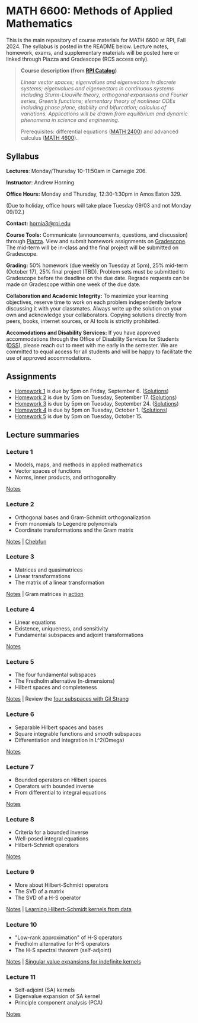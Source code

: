 # MATH 6600: Methods of Applied Mathematics

This is the main repository of course materials for MATH 6600 at RPI, Fall 2024. The syllabus is posted in the README below. Lecture notes, homework, exams, and supplementary materials will be posted here or linked through Piazza and Gradescope (RCS access only).

> **Course description (from [RPI Catalog](https://catalog.rpi.edu/preview_course_nopop.php?catoid=11&coid=18982))**
>
> _Linear vector spaces; eigenvalues and eigenvectors in discrete systems; eigenvalues and eigenvectors in continuous systems including Sturm-Liouville theory, orthogonal expansions and Fourier series, Green’s functions; elementary theory of nonlinear ODEs including phase plane, stability and bifurcation; calculus of variations. Applications will be drawn from equilibrium and dynamic phenomena in science and engineering._
>
> Prerequisites: differential equations ([MATH 2400](https://catalog.rpi.edu/preview_course_nopop.php?catoid=10&coid=17197)) and advanced calculus ([MATH 4600](https://catalog.rpi.edu/preview_course_nopop.php?catoid=24&coid=52217)).


## Syllabus

**Lectures**: Monday/Thursday 10–11:50am in Carnegie 206.

**Instructor**: Andrew Horning

**Office Hours:** Monday and Thursday, 12:30-1:30pm in Amos Eaton 329. 

(Due to holiday, office hours will take place Tuesday 09/03 and not Monday 09/02.) 

**Contact:** hornia3@rpi.edu

**Course Tools:** Communicate (announcements, questions, and discussion) through [Piazza](https://piazza.com/). View and submit homework assignments on [Gradescope](https://www.gradescope.com/). The mid-term will be in-class and the final project will be submitted on Gradescope.

**Grading:** 50% homework (due weekly on Tuesday at 5pm), 25% mid-term (October 17), 25% final project (TBD). Problem sets must be submitted to Gradescope before the deadline on the due date. Regrade requests can be made on Gradescope within one week of the due date.

**Collaboration and Academic Integrity:** To maximize your learning objectives, reserve time to work on each problem independently before discussing it with your classmates. Always write up the solution on your own and acknowledge your collaborators. Copying solutions directly from peers, books, internet sources, or AI tools is strictly prohibited.

**Accomodations and Disability Services:** If you have approved accommodations through the Office of Disability Services for Students ([DSS](https://studenthealth.rpi.edu/list-services/disability-student-services)), please reach out to meet with me early in the semester. We are committed to equal access for all students and will be happy to facilitate the use of approved accommodations. 


## Assignments

- [Homework 1](https://www.gradescope.com/courses/845790) is due by 5pm on Friday, September 6. ([Solutions](https://piazza.com/class/m0e05wghx8x1lt/post/16))
- [Homework 2](https://www.gradescope.com/courses/845790) is due by 5pm on Tuesday, September 17. ([Solutions](https://piazza.com/class/m0e05wghx8x1lt/post/22))
- [Homework 3](https://www.gradescope.com/courses/845790) is due by 5pm on Tuesday, September 24. ([Solutions](https://piazza.com/class/m0e05wghx8x1lt/post/24))
- [Homework 4](https://www.gradescope.com/courses/845790) is due by 5pm on Tuesday, October 1. ([Solutions](https://piazza.com/class/m0e05wghx8x1lt/post/28))
- [Homework 5](https://www.gradescope.com/courses/845790) is due by 5pm on Tuesday, October 15.

## Lecture summaries

### Lecture 1

- Models, maps, and methods in applied mathematics
- Vector spaces of functions
- Norms, inner products, and orthogonality

[Notes](notes/lecture_01.pdf)

### Lecture 2

- Orthogonal bases and Gram-Schmidt orthogonalization
- From monomials to Legendre polynomials
- Coordinate transformations and the Gram matrix

[Notes](notes/lecture_02.pdf) | [Chebfun](https://www.chebfun.org/)

### Lecture 3

- Matrices and quasimatrices
- Linear transformations
- The matrix of a linear transformation

[Notes](notes/lecture_03.pdf) | Gram matrices in [action](https://arxiv.org/abs/2209.02244)

### Lecture 4

- Linear equations
- Existence, uniqueness, and sensitivity
- Fundamental subspaces and adjoint transformations

[Notes](notes/lecture_04.pdf)

### Lecture 5

- The four fundamental subspaces
- The Fredholm alternative (n-dimensions)
- Hilbert spaces and completeness

[Notes](notes/lecture_05.pdf) | Review the [four subspaces with Gil Strang](https://www.youtube.com/watch?v=nHlE7EgJFds)

### Lecture 6

- Separable Hilbert spaces and bases
- Square integrable functions and smooth subspaces
- Differentiation and integration in L^2(Omega)

[Notes](notes/lecture_06.pdf)

### Lecture 7

- Bounded operators on Hilbert spaces
- Operators with bounded inverse
- From differential to integral equations

[Notes](notes/lecture_07.pdf)

### Lecture 8

- Criteria for a bounded inverse
- Well-posed integral equations
- Hilbert-Schmidt operators

[Notes](notes/lecture_08.pdf)

### Lecture 9

- More about Hilbert-Schmidt operators
- The SVD of a matrix
- The SVD of a H-S operator

[Notes](notes/lecture_09.pdf) | [Learning Hilbert-Schmidt kernels from data](https://arxiv.org/abs/2102.00491)

### Lecture 10

- "Low-rank approximation" of H-S operators
- Fredholm alternative for H-S operators
- The H-S spectral theorem (self-adjoint)

[Notes](notes/lecture_10.pdf) | [Singular value expansions for indefinite kernels](https://arxiv.org/abs/2409.16453v1)

### Lecture 11

- Self-adjoint (SA) kernels
- Eigenvalue expansion of SA kernel
- Principle component analysis (PCA)

[Notes](notes/lecture_11.pdf)


